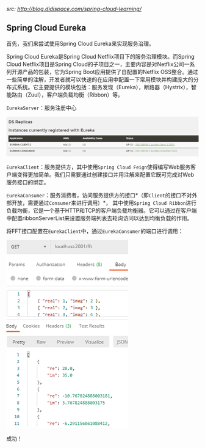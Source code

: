 *src: http://blog.didispace.com/spring-cloud-learning/*

## Spring Cloud Eureka

首先，我们来尝试使用Spring Cloud Eureka来实现服务治理。

Spring Cloud Eureka是Spring Cloud Netflix项目下的服务治理模块。而Spring Cloud Netflix项目是Spring Cloud的子项目之一，主要内容是对Netflix公司一系列开源产品的包装，它为Spring Boot应用提供了自配置的Netflix OSS整合。通过一些简单的注解，开发者就可以快速的在应用中配置一下常用模块并构建庞大的分布式系统。它主要提供的模块包括：服务发现（Eureka），断路器（Hystrix），智能路由（Zuul），客户端负载均衡（Ribbon）等。

`EurekaServer`：服务注册中心

![image-20201127202716516](images/image-20201127202716516.png)

`EurekaClient`：服务提供方，其中使用`Spring Cloud Feign`使得编写Web服务客户端变得更加简单。我们只需要通过创建接口并用注解来配置它既可完成对Web服务接口的绑定。

`EurekaConsumer`：服务消费者，访问服务提供方的接口*（即`Client`的接口不对外部开放，需要通过`Consumer`来进行调用）*， 其中使用`Spring Cloud Ribbon`进行负载均衡，它是一个基于HTTP和TCP的客户端负载均衡器。它可以通过在客户端中配置ribbonServerList来设置服务端列表去轮询访问以达到均衡负载的作用。 

将FFT接口配置在`EurekaClient`中，通过`EurekaConsumer`的端口进行调用：

![image-20201127211632021](images/image-20201127211632021.png)

成功！
